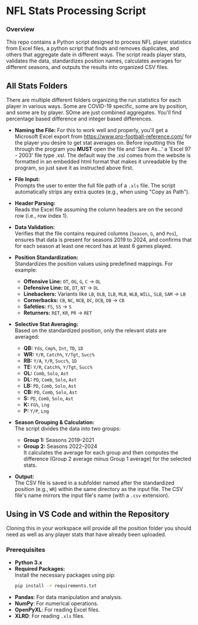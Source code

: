 # NFL Stats Processing Script

### Overview
This repo contains a Python script designed to process NFL player statistics from Excel files, a python script that finds and removes duplicates, and others that aggregate date in different ways. The script reads player stats, validates the data, standardizes position names, calculates averages for different seasons, and outputs the results into organized CSV files.

## All Stats Folders
There are multiple different folders organizing the run statistics for each player in various ways. Some are COVID-19 specific, some are by position, and some are by player. SOme are just combined aggregates. You'll find percentage based difference and integer based differences.

- **Naming the File:**
    For this to work well and properly, you'll get a Microsoft Excel export from <https://www.pro-football-reference.com/> for the player you desire to get stat averages on. Before inputting this file through the program you **MUST** open the file and 'Save As...' a 'Excel 97 - 2003' file type .xsl. 
    The default way the .xsl comes from the website is formatted in an embedded html format that makes it unreadable by the program, so just save it as instructed above first.

- **File Input:**  
  Prompts the user to enter the full file path of a `.xls` file. The script automatically strips any extra quotes (e.g., when using "Copy as Path").

- **Header Parsing:**  
  Reads the Excel file assuming the column headers are on the second row (i.e., row index 1).

- **Data Validation:**  
  Verifies that the file contains required columns (`Season`, `G`, and `Pos`), ensures that data is present for seasons 2019 to 2024, and confirms that for each season at least one record has at least 6 games played.

- **Position Standardization:**  
  Standardizes the position values using predefined mappings. For example:
  - **Offensive Line:** `OT`, `OG`, `G`, `C` → `OL`
  - **Defensive Line:** `DE`, `DT`, `NT` → `DL`
  - **Linebackers:** Variants like `LB`, `OLB`, `ILB`, `MLB`, `WLB`, `WILL`, `SLB`, `SAM` → `LB`
  - **Cornerbacks:** `CB`, `NC`, `NCB`, `DC`, `DCB`, `DB` → `CB`
  - **Safeties:** `FS`, `SS` → `S`
  - **Returners:** `RET`, `KR`, `PR` → `RET`

- **Selective Stat Averaging:**  
  Based on the standardized position, only the relevant stats are averaged:
  - **QB:** `Yds`, `Cmp%`, `Int`, `TD`, `1D`
  - **WR:** `Y/R`, `Catch%`, `Y/Tgt`, `Succ%`
  - **RB:** `Y/A`, `Y/R`, `Succ%`, `1D`
  - **TE:** `Y/R`, `Catch%`, `Y/Tgt`, `Succ%`
  - **OL:** `Comb`, `Solo`, `Ast`
  - **DL:** `PD`, `Comb`, `Solo`, `Ast`
  - **LB:** `PD`, `Comb`, `Solo`, `Ast`
  - **CB:** `PD`, `Comb`, `Solo`, `Ast`
  - **S:** `PD`, `Comb`, `Solo`, `Ast`
  - **K:** `FG%`, `Lng`
  - **P:** `Y/P`, `Lng`

- **Season Grouping & Calculation:**  
  The script divides the data into two groups:
  - **Group 1:** Seasons 2019–2021   
  - **Group 2:** Seasons 2022–2024  
  It calculates the average for each group and then computes the difference (Group 2 average minus Group 1 average) for the selected stats.

- **Output:**  
  The CSV file is saved in a subfolder named after the standardized position (e.g., `WR`) within the same directory as the input file. The CSV file's name mirrors the input file's name (with a `.csv` extension).

## Using in VS Code and within the Repository
Cloning this in your workspace will provide all the position folder you should need as well as any player stats that have already been uploaded. 

### Prerequisites

- **Python 3.x**
- **Required Packages:**  
  Install the necessary packages using pip:
  ```bash
  pip install -r requirements.txt
  ```
- **Pandas**: For data manipulation and analysis.
- **NumPy**: For numerical operations.
- **OpenPyXL**: For reading Excel files.
- **XLRD**: For reading `.xls` files.
